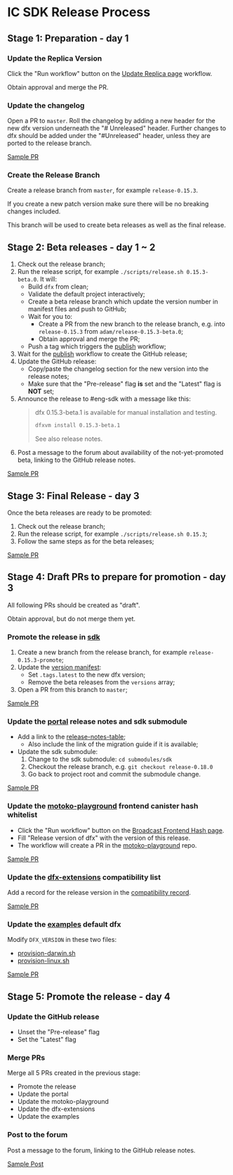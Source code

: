 # IC SDK Release Process

## Stage 1: Preparation - day 1

### Update the Replica Version

Click the "Run workflow" button on the [Update Replica page](https://github.com/dfinity/sdk/actions/workflows/update-replica-version.yml) workflow.

Obtain approval and merge the PR.

### Update the changelog

Open a PR to `master`. Roll the changelog by adding a new header for the
new dfx version underneath the "# Unreleased" header.  Further changes to dfx
should be added under the "#Unreleased" header, unless they are ported to
the release branch.

[Sample PR](https://github.com/dfinity/sdk/pull/3486)

### Create the Release Branch

Create a release branch from `master`, for example `release-0.15.3`.

If you create a new patch version make sure there will be no breaking changes included.

This branch will be used to create beta releases as well as the final release.

## Stage 2: Beta releases - day 1 ~ 2

1. Check out the release branch;
1. Run the release script, for example `./scripts/release.sh 0.15.3-beta.0`.
   It will:
    - Build `dfx` from clean;
    - Validate the default project interactively;
    - Create a beta release branch which update the version number in manifest files and push to GitHub;
    - Wait for you to:
        - Create a PR from the new branch to the release branch,
      e.g. into `release-0.15.3` from `adam/release-0.15.3-beta.0`;
        - Obtain approval and merge the PR;
    - Push a tag which triggers the [publish][publish-workflow] workflow;
1. Wait for the [publish][publish-workflow] workflow to create the GitHub release;
1. Update the GitHub release:
    - Copy/paste the changelog section for the new version into the release notes;
    - Make sure that the "Pre-release" flag **is** set and the "Latest" flag is **NOT** set;
1. Announce the release to #eng-sdk with a message like this:
    > dfx 0.15.3-beta.1 is available for manual installation and testing.
    >
    > ```bash
    > dfxvm install 0.15.3-beta.1
    > ```
    >
    > See also release notes.
1. Post a message to the forum about availability of the not-yet-promoted beta, linking to the GitHub release notes.

[Sample PR](https://github.com/dfinity/sdk/pull/3477)

[publish-workflow]: https://github.com/dfinity/sdk/blob/master/.github/workflows/publish.yml

## Stage 3: Final Release - day 3

Once the beta releases are ready to be promoted:

1. Check out the release branch;
1. Run the release script, for example `./scripts/release.sh 0.15.3`;
1. Follow the same steps as for the beta releases;

[Sample PR](https://github.com/dfinity/sdk/pull/3490)

## Stage 4: Draft PRs to prepare for promotion - day 3

All following PRs should be created as "draft".

Obtain approval, but do not merge them yet.

### Promote the release in [sdk](https://github.com/dfinity/sdk)

1. Create a new branch from the release branch, for example `release-0.15.3-promote`;
1. Update the [version manifest](https://github.com/dfinity/sdk/blob/master/public/manifest.json):
    - Set `.tags.latest` to the new dfx version;
    - Remove the beta releases from the `versions` array;
1. Open a PR from this branch to `master`;

[Sample PR](https://github.com/dfinity/sdk/pull/3491)

### Update the [portal](https://github.com/dfinity/portal) release notes and sdk submodule

- Add a link to the [release-notes-table](https://github.com/dfinity/portal/blob/master/docs/other/updates/release-notes/release-notes.md);
    - Also include the link of the migration guide if it is available;
- Update the sdk submodule:
    1. Change to the sdk submodule: `cd submodules/sdk`
    1. Checkout the release branch, e.g. `git checkout release-0.18.0`
    1. Go back to project root and commit the submodule change.

[Sample PR](https://github.com/dfinity/portal/pull/2330)

### Update the [motoko-playground][motoko-playground] frontend canister hash whitelist

- Click the "Run workflow" button on the [Broadcast Frontend Hash page](https://github.com/dfinity/sdk/actions/workflows/broadcast-frontend-hash.yml).
- Fill "Release version of dfx" with the version of this release.
- The workflow will create a PR in the [motoko-playground][motoko-playground] repo.

[Sample PR](https://github.com/dfinity/motoko-playground/pull/217)

[motoko-playground]: https://github.com/dfinity/motoko-playground

### Update the [dfx-extensions](https://github.com/dfinity/dfx-extensions) compatibility list

Add a record for the release version in the [compatibility record](https://github.com/dfinity/dfx-extensions/blob/main/compatibility.json).

[Sample PR](https://github.com/dfinity/dfx-extensions/pull/86)

### Update the [examples](https://github.com/dfinity/examples) default dfx

Modify `DFX_VERSION` in these two files:

- [provision-darwin.sh](https://github.com/dfinity/examples/blob/master/.github/workflows/provision-darwin.sh)
- [provision-linux.sh](https://github.com/dfinity/examples/blob/master/.github/workflows/provision-linux.sh)

[Sample PR](https://github.com/dfinity/examples/pull/704)

## Stage 5: Promote the release - day 4

### Update the GitHub release

- Unset the "Pre-release" flag
- Set the "Latest" flag

### Merge PRs

Merge all 5 PRs created in the previous stage:

- Promote the release
- Update the portal
- Update the motoko-playground
- Update the dfx-extensions
- Update the examples

### Post to the forum

Post a message to the forum, linking to the GitHub release notes.

[Sample Post](https://forum.dfinity.org/t/dfx-0-17-0-is-promoted)

